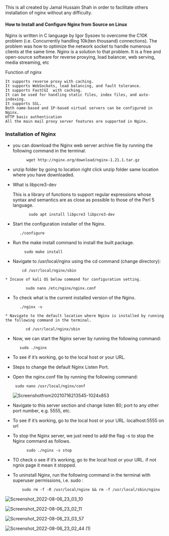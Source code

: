 This is all created by Jamal Hussain Shah in order  to facilitate others installation of nginx without any difficulty.

#### How to Install and Configure Nginx from Source on Linux

Nginx is written in C language by Igor Sysoev to overcome the C10K problem (i.e. Concurrently handling 10k(ten thousand) connections). The problem was how to optimize the network socket to handle numerous clients at the same time. Nginx is a solution to that problem. It is a free and open-source software for reverse proxying, load balancer, web serving, media streaming, etc

Function of nginx

    It supports reverse proxy with caching.
    It supports WebSockets, load balancing, and fault tolerance.
    It supports FastCGI  with caching.
    It can be used for handling static files, index files, and auto-indexing.
    It supports SSL.
    Both name-based and IP-based virtual servers can be configured in Nginx.
    HTTP basic authentication
    All the main mail proxy server features are supported in Nginx.
    
    
### Installation of Nginx
    
    
   * you can download the Nginx web server archive file by running the following command in the terminal.

               wget http://nginx.org/download/nginx-1.21.1.tar.gz

   * unzip folder by going to location right click unzip folder same location where you have downloaded.


  * What is libpcre3-dev

    This is a library of functions to support regular expressions whose syntax and semantics are as close as possible to those of the Perl 5 language.


               sudo apt install libpcre3 libpcre3-dev 
   
   *   Start the configuration installer of the Nginx.

              ./configure

   * Run the make install command to install the built package.

              sudo make install

   * Navigate to /usr/local/nginx using the cd command (change directory):

             cd /usr/local/nginx/sbin
             
    * Incase of kali OS below command for configuration setting. 
             
             sudo nano /etc/nginx/nginx.conf 


   * To check what is the current installed version of the Nginx.

            ./nginx -v

    * Navigate to the default location where Nginx is installed by running the following command in the terminal.

             cd /usr/local/nginx/sbin

   *  Now, we can start the Nginx server by running the following command:

             sudo ./nginx

   * To see if it’s working, go to the local host or your URL.
   
   *  Steps to change the default Nginx Listen Port.

   *  Open the nginx.conf file by running the following command:

           sudo nano /usr/local/nginx/conf
           
        ![Screenshotfrom20210716213545-1024x853](https://user-images.githubusercontent.com/95676591/183297208-40124935-3d6e-439c-8153-73078bdc79fe.png)
   
           
           

   * Navigate to this server section and change listen 80; port to any other port number, e.g. 5555, etc.
   
   *  To see if it’s working, go to the local host or your URL.   localhost:5555 on url
   
   
   * To stop the Nginx server, we just need to add the flag -s  to stop the Nginx command as follows.

               sudo ./nginx -s stop

   * TO check o see if it’s working, go to the local host or your URL. if not ngnix page it mean it stopped.

   * To uninstall Nginx, run the following command in the terminal with superuser permissions, i.e. sudo :

             sudo rm -f -R /usr/local/nginx && rm -f /usr/local/sbin/nginx
    
   
   
![Screenshot_2022-08-06_23_03_10](https://user-images.githubusercontent.com/95676591/183278465-cefcc3f5-7b41-4ed3-b3c8-01b3b66db5ea.png)

![Screenshot_2022-08-06_23_02_11](https://user-images.githubusercontent.com/95676591/183278488-1a6dec01-6b03-48d9-9f6b-6ed859145267.png)

![Screenshot_2022-08-06_23_03_57](https://user-images.githubusercontent.com/95676591/183278502-18ea5207-0030-4f72-bf47-2653417062fb.png)

![Screenshot_2022-08-06_23_02_44 (1)](https://user-images.githubusercontent.com/95676591/183278537-7c61b107-1d71-48ae-ae2d-5fcf15383c82.png)

